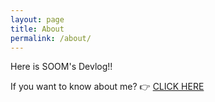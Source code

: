 ```yaml
---
layout: page
title: About
permalink: /about/
---
```


Here is SOOM's Devlog!!

If you want to know about me? :point_right: [CLICK HERE](https://soomin0328.github.io/My-Homepage/)
